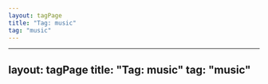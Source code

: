 ```yaml
---
layout: tagPage
title: "Tag: music"
tag: "music"
---
```

---
layout: tagPage
title: "Tag: music"
tag: "music"
---
